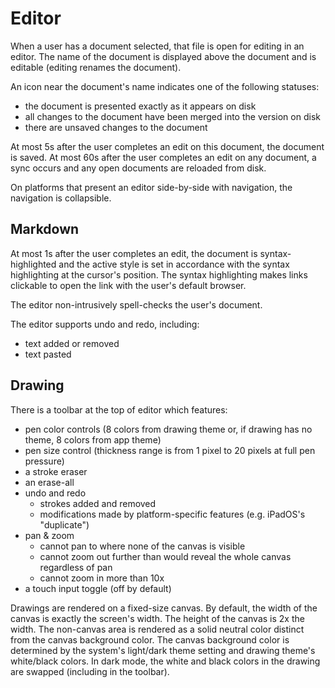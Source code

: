 # Editor
When a user has a document selected, that file is open for editing in an editor. The name of the document is displayed above the document and is editable (editing renames the document).

An icon near the document's name indicates one of the following statuses:
* the document is presented exactly as it appears on disk
* all changes to the document have been merged into the version on disk
* there are unsaved changes to the document

At most 5s after the user completes an edit on this document, the document is saved. At most 60s after the user completes an edit on any document, a sync occurs and any open documents are reloaded from disk.

On platforms that present an editor side-by-side with navigation, the navigation is collapsible.

## Markdown
At most 1s after the user completes an edit, the document is syntax-highlighted and the active style is set in accordance with the syntax highlighting at the cursor's position. The syntax highlighting makes links clickable to open the link with the user's default browser.

The editor non-intrusively spell-checks the user's document.

The editor supports undo and redo, including:
* text added or removed
* text pasted

## Drawing
There is a toolbar at the top of editor which features:
* pen color controls (8 colors from drawing theme or, if drawing has no theme, 8 colors from app theme)
* pen size control (thickness range is from 1 pixel to 20 pixels at full pen pressure)
* a stroke eraser
* an erase-all
* undo and redo
    * strokes added and removed
    * modifications made by platform-specific features (e.g. iPadOS's "duplicate")
* pan & zoom
    * cannot pan to where none of the canvas is visible
    * cannot zoom out further than would reveal the whole canvas regardless of pan
    * cannot zoom in more than 10x
* a touch input toggle (off by default)

Drawings are rendered on a fixed-size canvas. By default, the width of the canvas is exactly the screen's width. The height of the canvas is 2x the width. The non-canvas area is rendered as a solid neutral color distinct from the canvas background color. The canvas background color is determined by the system's light/dark theme setting and drawing theme's white/black colors. In dark mode, the white and black colors in the drawing are swapped (including in the toolbar).
